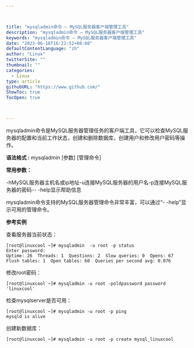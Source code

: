 ```yaml
---



title: "mysqladmin命令 – MySQL服务器客户端管理工具"
description: "mysqladmin命令 – MySQL服务器客户端管理工具"
keywords: "mysqladmin命令 – MySQL服务器客户端管理工具"
date: "2023-06-18T16:22:52+08:00"
defaultContentLanguage: "zh"
author: "Linux"
twitterSite: ""
thumbnail: ""
categories:
  - Linux
type: article
githubURL: "https://www.github.com/"
ShowToc: true
TocOpen: true



---
```


mysqladmin命令是MySQL服务器管理任务的客户端工具，它可以检查MySQL服务器的配置和当前工作状态，创建和删除数据库，创建用户和修改用户密码等操作。

**语法格式 :** mysqladmin [参数] [管理命令]

**常用参数：**

-hMySQL服务器主机名或ip地址-u连接MySQL服务器的用户名-p连接MySQL服务器的密码-- -help显示帮助信息

mysqladmin命令支持的MySQL服务器管理命令非常丰富，可以通过“- -help”显示可用的管理命令。

**参考实例**

查看服务器当前状态：

```
[root@linuxcool ~]# mysqladmin  -u root -p status
Enter password:
Uptime: 26  Threads: 1  Questions: 2  Slow queries: 0  Opens: 67  Flush tables: 1  Open tables: 60  Queries per second avg: 0.076
```

修改root密码：

```
[root@linuxcool ~]# mysqladmin -u root -poldpassword password 'linuxcool'
```

检查mysqlserver是否可用：

```
[root@linuxcool ~]# mysqladmin -u root -p ping
mysqld is alive
```

创建新数据库：

```
[root@linuxcool ~]# mysqladmin -u root -p create mysql_linuxcool
```